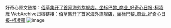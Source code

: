 好奇心原文链接：[佰草集开了首家海外旗舰店，坐标巴黎_商业_好奇心日报-柯凌雁](https://www.qdaily.com/articles/7529.html)
WebArchive归档链接：[佰草集开了首家海外旗舰店，坐标巴黎_商业_好奇心日报-柯凌雁](http://web.archive.org/web/20190623172440/https://www.qdaily.com/articles/7529.html)
![image](http://ww3.sinaimg.cn/large/007d5XDply1g3wjinhf67j30u02l07u6)